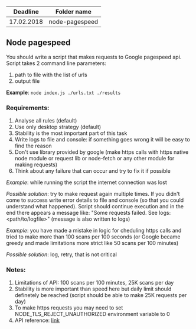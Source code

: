 | Deadline  | Folder name |
|-----------|-------------|
| 17.02.2018| node-pagespeed |

## Node pagespeed

You should write a script that makes requests to Google pagespeed api.
Script takes 2 command line parameters:

1. path to file with the list of urls
2. output file

**Example**: `node index.js ./urls.txt ./results`

### Requirements:

1. Analyse all rules (default)
1. Use only desktop strategy (default)
1. Stability is the most important part of this task
1. Write logs to file and console: if something goes wrong it will be easy to find the reason
1. Don't use library provided by google (make https calls with https native node module or request lib or node-fetch or any other module for making requests)
1. Think about any failure that can occur and try to fix it if possible

*Example*: while running the script the internet connection was lost

*Possible solution*: try to make request again multiple times. If you didn't come to success write error details to file and console (so that you could understand what happened). Script should continue execution and in the end there appears a message like: "Some requests failed. See logs: <path/to/logfile>" (message is also written to logs)


*Example*: you have made a mistake in logic for cheduling https calls and tried to make more than 100 scans per 100 seconds (or Google became greedy and made limitations more strict like 50 scans per 100 minutes)

*Possible solution*: log, retry, that is not critical

### Notes:

1. Limitations of API: 100 scans per 100 minutes, 25K scans per day
2. Stability is more important than speed here but daily limit should definetely be reached (script should be able to make 25K requests per day)
3. To make https requests you may need to set NODE_TLS_REJECT_UNAUTHORIZED environment variable to 0
4. API reference: [link](https://developers.google.com/speed/docs/insights/v4/reference)


